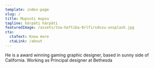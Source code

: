 ```yaml
---
template: index-page
slug: /
title: Mupsuti mupsu
tagline: härpäti härpäti
featuredImage: /assets/toa-heftiba-0rlfirsdvzu-unsplash.jpg
cta:
  ctaText: Know more
  ctaLink: /about
---
```

He is a award winning gaming graphic designer, based in sunny side of California. Working as Principal designer at Bethesda